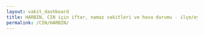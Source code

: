 ```yaml
---
layout: vakit_dashboard
title: HARBIN, CIN için iftar, namaz vakitleri ve hava durumu - ilçe/eyalet seç
permalink: /CIN/HARBIN/
---
```


<script type="text/javascript">
  var GLOBAL_COUNTRY = 'CIN';
  var GLOBAL_CITY = 'HARBIN';
  var GLOBAL_STATE = '';
  var lat = 72;
  var lon = 21;
</script>
